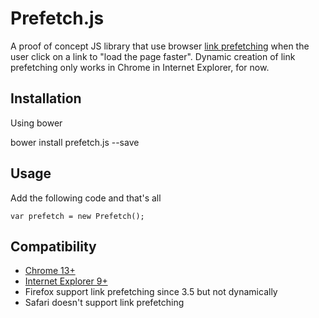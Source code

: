 Prefetch.js
===========

A proof of concept JS library that use browser [link prefetching](https://developer.mozilla.org/en-US/docs/Web/HTTP/Link_prefetching_FAQ) when the user click on a link to "load the page faster".
Dynamic creation of link prefetching only works in Chrome in Internet Explorer, for now.

## Installation

Using bower

bower install prefetch.js --save

## Usage

Add the following code and that's all

```
var prefetch = new Prefetch();
```

## Compatibility

* [Chrome 13+](https://web.archive.org/web/20140928205735/https://developers.google.com/chrome/whitepapers/prerender?csw=1)
* [Internet Explorer 9+](http://msdn.microsoft.com/en-us/library/ie/dn265039%28v=vs.85%29.aspx)
* Firefox support link prefetching since 3.5 but not dynamically
* Safari doesn't support link prefetching